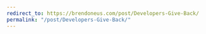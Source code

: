 ```yaml
---
redirect_to: https://brendoneus.com/post/Developers-Give-Back/
permalink: "/post/Developers-Give-Back/"
---
```

